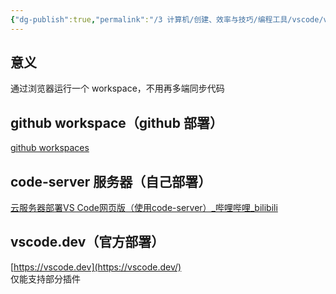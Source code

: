 ```yaml
---
{"dg-publish":true,"permalink":"/3 计算机/创建、效率与技巧/编程工具/vscode/vscode云部署网页版/","title":"vscode云部署网页版"}
---
```



## 意义
通过浏览器运行一个 workspace，不用再多端同步代码

## github workspace（github 部署）
[github workspaces](../代码托管平台/github/github.md#github%20workspaces)

## code-server 服务器（自己部署）
[云服务器部署VS Code网页版（使用code-server）\_哔哩哔哩\_bilibili](https://www.bilibili.com/video/BV1w44y1y7S2/)

## vscode.dev（官方部署）
[https://vscode.dev](https://vscode.dev/)  
仅能支持部分插件